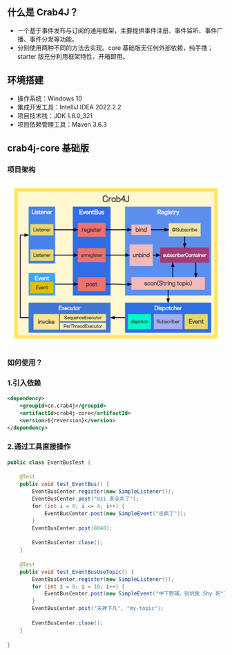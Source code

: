 ## 什么是 Crab4J？
- 一个基于事件发布与订阅的通用框架，主要提供事件注册、事件监听、事件广播、事件分发等功能。
- 分别使用两种不同的方法去实现。core 基础版无任何外部依赖，纯手撸；starter 版充分利用框架特性，开箱即用。

## 环境搭建
- 操作系统：Windows 10
- 集成开发工具：IntelliJ IDEA 2022.2.2
- 项目技术栈：JDK 1.8.0_321
- 项目依赖管理工具：Maven 3.6.3

## crab4j-core 基础版
### 项目架构
![crab4j](docs/imgs/Crab4J.png)

### 如何使用？
### 1.引入依赖
```xml
<dependency>
    <groupId>cn.crab4j</groupId>
    <artifactId>crab4j-core</artifactId>
    <version>${reversion}</version>
</dependency>
```
### 2.通过工具直接操作
```java
public class EventBusTest {

    @Test
    public void test_EventBus() {
        EventBusCenter.register(new SimpleListener());
        EventBusCenter.post("Uzi 来全杀了");
        for (int i = 0; i <= 4; i++) {
            EventBusCenter.post(new SimpleEvent("杀疯了"));
        }
        EventBusCenter.post(8848);

        EventBusCenter.close();
    }

    @Test
    public void test_EventBusUseTopic() {
        EventBusCenter.register(new SimpleListener());
        for (int i = 0; i < 10; i++) {
            EventBusCenter.post(new SimpleEvent("中下野辅，别坑我 Shy 哥"));
        }
        EventBusCenter.post("天神下凡", "my-topic");

        EventBusCenter.close();
    }

}
```